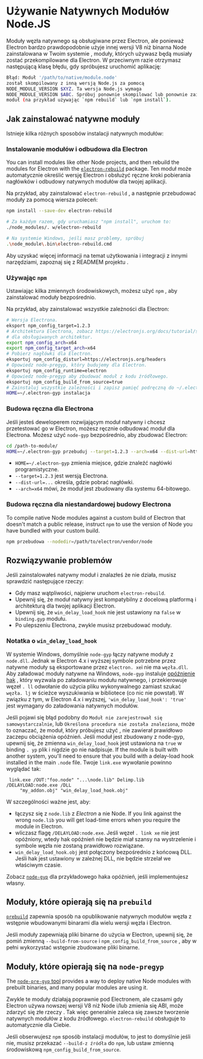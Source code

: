 # Używanie Natywnych Modułów Node.JS

Moduły węzła natywnego są obsługiwane przez Electron, ale ponieważ Electron bardzo prawdopodobnie użyje innej wersji V8 niż binarna Node zainstalowana w Twoim systemie , moduły, których używasz będą musiały zostać przekompilowane dla Electron. W przeciwnym razie otrzymasz następującą klasę błędu, gdy spróbujesz uruchomić aplikację:

```sh
Błąd: Moduł '/path/to/native/module.node'
został skompilowany z inną wersją Node.js za pomocą
NODE_MODULE_VERSION $XYZ. Ta wersja Node.js wymaga
NODE_MODULE_VERSION $ABC. Spróbuj ponownie skompilować lub ponownie zainstalować
moduł (na przykład używając `npm rebuild` lub `npm install`).
```

## Jak zainstalować natywne moduły

Istnieje kilka różnych sposobów instalacji natywnych modułów:

### Instalowanie modułów i odbudowa dla Electron

You can install modules like other Node projects, and then rebuild the modules for Electron with the [`electron-rebuild`][electron-rebuild] package. Ten moduł może automatycznie określić wersję Electron i obsłużyć ręczne kroki pobierania nagłówków i odbudowy natywnych modułów dla twojej aplikacji.

Na przykład, aby zainstalować `electron-rebuild` , a następnie przebudować moduły za pomocą wiersza poleceń:

```sh
npm install --save-dev electron-rebuild

# Za każdym razem, gdy uruchamiasz "npm install", uruchom to:
./node_modules/. w/electron-rebuild

# Na systemie Windows, jeśli masz problemy, spróbuj
.\node_module\.bin\electron-rebuild.cmd
```

Aby uzyskać więcej informacji na temat użytkowania i integracji z innymi narzędziami, zapoznaj się z READMEM projektu .

### Używając `npm`

Ustawiając kilka zmiennych środowiskowych, możesz użyć `npm` , aby zainstalować moduły bezpośrednio.

Na przykład, aby zainstalować wszystkie zależności dla Electron:

```sh
# Wersja Electrona.
eksport npm_config_target=1.2.3
# Architektura Electrona, zobacz https://electronjs.org/docs/tutorial/support#supported-platform
# dla obsługiwanych architektur.
export npm_config_arch=x64
export npm_config_target_arch=x64
# Pobierz nagłówki dla Electron.
eksportuj npm_config_disturl=https://electronjs.org/headers
# Opowiedz node-pregyp, który budujemy dla Electron.
eksportuj npm_config_runtime=electron
# Opowiedz node-pregyp aby zbudować moduł z kodu źródłowego.
eksportuj npm_config_build_from_source=true
# Zainstaluj wszystkie zależności i zapisz pamięć podręczną do ~/.electron-gyp.
HOME=~/.electron-gyp instalacja
```

### Budowa ręczna dla Electrona

Jeśli jesteś deweloperem rozwijającym moduł natywny i chcesz przetestować go w Electron, możesz ręcznie odbudować moduł dla Electrona. Możesz użyć `node-gyp` bezpośrednio, aby zbudować Electron:

```sh
cd /path-to-module/
HOME=~/.electron-gyp przebuduj --target=1.2.3 --arch=x64 --dist-url=https://electronjs.org/headers
```

* `HOME=~/.electron-gyp` zmienia miejsce, gdzie znaleźć nagłówki programistyczne.
* `--target=1.2.3` jest wersją Electrona.
* `--dist-url=...` określa, gdzie pobrać nagłówki.
* `--arch=x64` mówi, że moduł jest zbudowany dla systemu 64-bitowego.

### Budowa ręczna dla niestandardowej budowy Electrona

To compile native Node modules against a custom build of Electron that doesn't match a public release, instruct `npm` to use the version of Node you have bundled with your custom build.

```sh
npm przebudowa --nodedir=/path/to/electron/vendor/node
```

## Rozwiązywanie problemów

Jeśli zainstalowałeś natywny moduł i znalazłeś że nie działa, musisz sprawdzić następujące rzeczy:

* Gdy masz wątpliwości, najpierw uruchom `electron-rebuild`.
* Upewnij się, że moduł natywny jest kompatybilny z docelową platformą i architekturą dla twojej aplikacji Electron.
* Upewnij się, że `win_delay_load_hook` nie jest ustawiony na `false` w `binding.gyp` modułu.
* Po ulepszeniu Electrona, zwykle musisz przebudować moduły.

### Notatka o `win_delay_load_hook`

W systemie Windows, domyślnie `node-gyp` łączy natywne moduły z `node.dll`. Jednak w Electron 4.x i wyższej symbole potrzebne przez natywne moduły są eksportowane przez `electron. xe`i nie ma `węzła.dll`. Aby załadować moduły natywne na Windows, `node-gyp` instaluje [opóźnienie hak](https://msdn.microsoft.com/en-us/library/z9h1h6ty.aspx) , który wyzwala po załadowaniu modułu natywnego, i przekierowuje węzeł `. ll` odwołanie do użycia pliku wykonywalnego zamiast szukać `węzła. lj` w ścieżce wyszukiwania w bibliotece (co nic nie powstał). W związku z tym, w Electron 4.x i wyższej, `'win_delay_load_hook': 'true'` jest wymagany do załadowania natywnych modułów.

Jeśli pojawi się błąd podobny do `Moduł nie zarejestrował się samowystarczalnie`, lub `Określona
procedura nie została znaleziona`, może to oznaczać, że moduł, który próbujesz użyć , nie zawierał prawidłowo zaczepu obciążenia opóźnień.  Jeśli moduł jest zbudowany z node-gyp, upewnij się, że zmienna `win_delay_load_hook` jest ustawiona na `true` w binding `. yp` plik i nigdzie go nie nadpisuje.  If the module is built with another system, you'll need to ensure that you build with a delay-load hook installed in the main `.node` file. Twoje `link.exe` wywołanie powinno wyglądać tak:

```plaintext
 link.exe /OUT:"foo.node" "...\node.lib" Delimp.lib /DELAYLOAD:node.exe /DLL
     "my_addon.obj" "win_delay_load_hook.obj"
```

W szczególności ważne jest, aby:

- łączysz się z `node.lib` z _Electron_ a nie Node. If you link against the wrong `node.lib` you will get load-time errors when you require the module in Electron.
- wliczasz flagę `/DELAYLOAD:node.exe`. Jeśli węzeł `. link xe` nie jest opóźniony, wtedy hak opóźnień nie będzie miał szansy na wystrzelenie i symbole węzła nie zostaną prawidłowo rozwiązane.
- `win_delay_load_hook.obj` jest połączony bezpośrednio z końcową DLL. Jeśli hak jest ustawiony w zależnej DLL, nie będzie strzelał we właściwym czasie.

Zobacz [`node-gyp`](https://github.com/nodejs/node-gyp/blob/e2401e1395bef1d3c8acec268b42dc5fb71c4a38/src/win_delay_load_hook.cc) dla przykładowego haka opóźnień, jeśli implementujesz własny.

## Moduły, które opierają się na `prebuild`

[`prebuild`](https://github.com/prebuild/prebuild) zapewnia sposób na opublikowanie natywnych modułów węzła z wstępnie wbudowanymi binarami dla wielu wersji węzła i Electron.

Jeśli moduły zapewniają pliki binarne do użycia w Electron, upewnij się, że pomiń zmienną `--build-from-source` i `npm_config_build_from_source` , aby w pełni wykorzystać wstępnie zbudowane pliki binarne.

## Moduły, które opierają się na `node-pregyp`

The [`node-pre-gyp` tool][node-pre-gyp] provides a way to deploy native Node modules with prebuilt binaries, and many popular modules are using it.

Zwykle te moduły działają poprawnie pod Electronem, ale czasami gdy Electron używa nowszej wersji V8 niż Node i/lub zmienia się ABI, może zdarzyć się złe rzeczy . Tak więc generalnie zaleca się zawsze tworzenie natywnych modułów z kodu źródłowego. `electron-rebuild` obsługuje to automatycznie dla Ciebie.

Jeśli obserwujesz `npm` sposób instalacji modułów, to jest to domyślnie jeśli nie, musisz przekazać `--build-z źródła` do `npm`, lub ustaw zmienną środowiskową `npm_config_build_from_source`.

[electron-rebuild]: https://github.com/electron/electron-rebuild
[node-pre-gyp]: https://github.com/mapbox/node-pre-gyp
